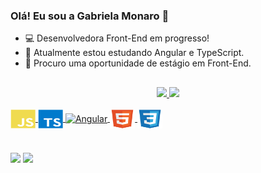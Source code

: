 ### Olá! Eu sou a Gabriela Monaro 👋

- 💻 Desenvolvedora Front-End em progresso!
- 🌱 Atualmente estou estudando Angular e TypeScript. 
- 🏢 Procuro uma oportunidade de estágio em Front-End.

##
<div align="center">
  <a href="https://github.com/gabrielamonaro">
<!---   -->
 <img height="180em" src="https://github-readme-stats.vercel.app/api?username=gabrielamonaro&show_icons=true&theme=buefy&include_all_commits=true&count_private=true"/> 
  <img height="180em" src="https://github-readme-stats.vercel.app/api/top-langs/?username=gabrielamonaro&layout=compact&langs_count=7&theme=buefy"/>
</div>
</div>
<div style="display: inline_block"><br>
  <img align="center" alt="Js" height="30" width="40" src="https://raw.githubusercontent.com/devicons/devicon/master/icons/javascript/javascript-plain.svg">
  <img align="center" alt="Ts" height="30" width="40" src="https://raw.githubusercontent.com/devicons/devicon/master/icons/typescript/typescript-plain.svg">
<!--   <img align="center" alt="React" height="30" width="40" src="https://raw.githubusercontent.com/devicons/devicon/master/icons/react/react-original.svg"> -->
  <img align="center" alt="Angular" height="30" width="40" src="https://cdn.jsdelivr.net/gh/devicons/devicon/icons/angularjs/angularjs-original.svg">
  
  <img align="center" alt="HTML" height="30" width="40" src="https://raw.githubusercontent.com/devicons/devicon/master/icons/html5/html5-original.svg">
  <img align="center" alt="CSS" height="30" width="40" src="https://raw.githubusercontent.com/devicons/devicon/master/icons/css3/css3-original.svg">
</div>

#

<div> 
 <a href = "mailto:gabrielamonaro@outlook.com"><img src="https://img.shields.io/badge/Microsoft_Outlook-0078D4?style=for-the-badge&logo=microsoft-outlook&logoColor=white" target="_blank"></a>
  <a href="https://www.linkedin.com/in/gabriela-m-97a64b225/" target="_blank"><img src="https://img.shields.io/badge/-LinkedIn-%230077B5?style=for-the-badge&logo=linkedin&logoColor=white" target="_blank"></a> 
 
 
</div>
